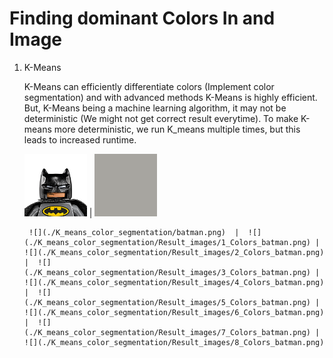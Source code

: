 # Finding dominant Colors In and Image

1. K-Means

    K-Means can efficiently differentiate colors (Implement color segmentation) and with advanced methods K-Means is highly efficient. But, K-Means being a machine learning algorithm, it  may not be deterministic (We might not get correct result everytime). To make K-means more deterministic, we run K_means multiple times, but this leads to increased runtime.
    
    
    <img width="100" height="100" src="./K_means_color_segmentation/batman.png" title="Original Image"> | <img width="100" height="100" src="./K_means_color_segmentation/Result_images/1_Colors_batman.png" title="One Color">
    
    
    
    
    
    
    
    
    
    
        ![](./K_means_color_segmentation/batman.png)  |  ![](./K_means_color_segmentation/Result_images/1_Colors_batman.png) |  ![](./K_means_color_segmentation/Result_images/2_Colors_batman.png) |  ![](./K_means_color_segmentation/Result_images/3_Colors_batman.png) |  ![](./K_means_color_segmentation/Result_images/4_Colors_batman.png) |  ![](./K_means_color_segmentation/Result_images/5_Colors_batman.png) |  ![](./K_means_color_segmentation/Result_images/6_Colors_batman.png) |  ![](./K_means_color_segmentation/Result_images/7_Colors_batman.png) |  ![](./K_means_color_segmentation/Result_images/8_Colors_batman.png)

  
